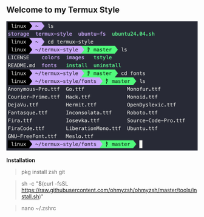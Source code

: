 ## Welcome to my Termux Style

<p align="center"><img src="https://raw.githubusercontent.com/l0nqx/termux-style/main/images/img1.png"</p>

**Installation**

> pkg install zsh git

> sh -c "$(curl -fsSL https://raw.githubusercontent.com/ohmyzsh/ohmyzsh/master/tools/install.sh)"

> nano ~/.zshrc


